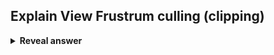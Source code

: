## Explain View Frustrum culling (clipping)
<details>
<summary><b>Reveal answer</b></summary>
Don't draw outside device (screen)<br>User special effects, e.g: drawing a different scene from a tv<br>Clip to near and far viewing planes in 3D<br>
</details>
